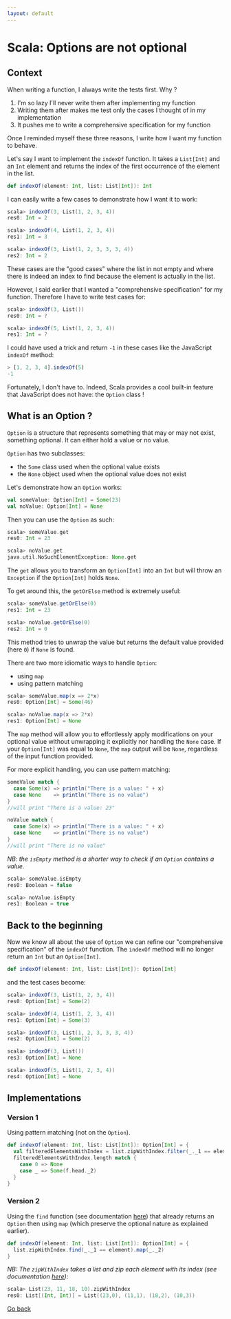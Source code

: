 ```yaml
---
layout: default
---
```


# Scala: Options are not optional

## Context

When writing a function, I always write the tests first. Why ?

1. I'm so lazy I'll never write them after implementing my function
2. Writing them after makes me test only the cases I thought of in my implementation
3. It pushes me to write a comprehensive specification for my function

Once I reminded myself these three reasons, I write how I want my function to behave.

Let's say I want to implement the `indexOf` function. It takes a `List[Int]` and an `Int` element and returns the index of the first occurrence of the element in the list.

```scala
def indexOf(element: Int, list: List[Int]): Int
```

I can easily write a few cases to demonstrate how I want it to work:

```scala
scala> indexOf(3, List(1, 2, 3, 4))
res0: Int = 2

scala> indexOf(4, List(1, 2, 3, 4))
res1: Int = 3

scala> indexOf(3, List(1, 2, 3, 3, 3, 4))
res2: Int = 2
```

These cases are the "good cases" where the list in not empty and where there is indeed an index to find because the element is actually in the list.

However, I said earlier that I wanted a "comprehensive specification" for my function. Therefore I have to write test cases for:

```scala
scala> indexOf(3, List())
res0: Int = ?

scala> indexOf(5, List(1, 2, 3, 4))
res1: Int = ?
```

I could have used a trick and return `-1` in these cases like the JavaScript `indexOf` method:

```javascript
> [1, 2, 3, 4].indexOf(5)
-1
```

Fortunately, I don't have to. Indeed, Scala provides a cool built-in feature that JavaScript does not have: the `Option` class !

## What is an __Option__ ?

`Option` is a structure that represents something that may or may not exist, something optional. It can either hold a value or no value.

`Option` has two subclasses:
- the `Some` class used when the optional value exists
- the `None` object used when the optional value does not exist

Let's demonstrate how an `Option` works:
```scala
val someValue: Option[Int] = Some(23)
val noValue: Option[Int] = None
```

Then you can use the `Option` as such:
```scala
scala> someValue.get
res0: Int = 23

scala> noValue.get
java.util.NoSuchElementException: None.get
```
The `get` allows you to transform an `Option[Int]` into an `Int` but will throw an `Exception` if the `Option[Int]` holds `None`.

To get around this, the `getOrElse` method is extremely useful:
```scala
scala> someValue.getOrElse(0)
res1: Int = 23

scala> noValue.getOrElse(0)
res2: Int = 0
```
This method tries to unwrap the value but returns the default value provided (here `0`) if `None` is found.

There are two more idiomatic ways to handle `Option`:
- using `map`
- using pattern matching

```scala
scala> someValue.map(x => 2*x)
res0: Option[Int] = Some(46)

scala> noValue.map(x => 2*x)
res1: Option[Int] = None
```
The `map` method will allow you to effortlessly apply modifications on your optional value without unwrapping it explicitly nor handling the `None` case. If your `Option[Int]` was equal to `None`, the `map` output will be `None`, regardless of the input function provided.

For more explicit handling, you can use pattern matching:
```scala
someValue match {
  case Some(x) => println("There is a value: " + x)
  case None    => println("There is no value")
}
//will print "There is a value: 23"

noValue match {
  case Some(x) => println("There is a value: " + x)
  case None    => println("There is no value")
}
//will print "There is no value"
```

_NB: the `isEmpty` method is a shorter way to check if an `Option` contains a value._
```scala
scala> someValue.isEmpty
res0: Boolean = false

scala> noValue.isEmpty
res1: Boolean = true
```

## Back to the beginning

Now we know all about the use of `Option` we can refine our "comprehensive specification" of the `indexOf` function.
The `indexOf` method will no longer return an `Int` but an `Option[Int]`.
```scala
def indexOf(element: Int, list: List[Int]): Option[Int]
```

and the test cases become:

```scala
scala> indexOf(3, List(1, 2, 3, 4))
res0: Option[Int] = Some(2)

scala> indexOf(4, List(1, 2, 3, 4))
res1: Option[Int] = Some(3)

scala> indexOf(3, List(1, 2, 3, 3, 3, 4))
res2: Option[Int] = Some(2)

scala> indexOf(3, List())
res3: Option[Int] = None

scala> indexOf(5, List(1, 2, 3, 4))
res4: Option[Int] = None
```

## Implementations

### Version 1
Using pattern matching (not on the `Option`).
```scala
def indexOf(element: Int, list: List[Int]): Option[Int] = {
  val filteredElementsWithIndex = list.zipWithIndex.filter(_._1 == element)
  filteredElementsWithIndex.length match {
    case 0 => None
    case _ => Some(f.head._2)
  }
}
```
### Version 2
Using the `find` function (see documentation [here](http://www.scala-lang.org/api/current/scala/collection/immutable/List.html)) that already returns an `Option` then using `map` (which preserve the optional nature as explained earlier).
```scala
def indexOf(element: Int, list: List[Int]): Option[Int] = {
  list.zipWithIndex.find(_._1 == element).map(_._2)
}
```

_NB: The `zipWithIndex` takes a list and zip each element with its index (see documentation [here](http://www.scala-lang.org/api/current/scala/collection/immutable/List.html)):_
```scala
scala> List(23, 11, 18, 10).zipWithIndex
res0: List[(Int, Int)] = List((23,0), (11,1), (18,2), (10,3))
```

[Go back](./)
